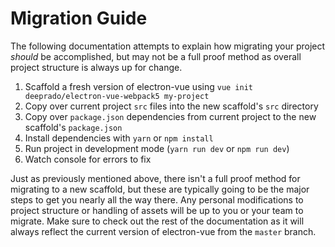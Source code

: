 # Migration Guide

The following documentation attempts to explain how migrating your project _should_ be accomplished, but may not be a full proof method as overall project structure is always up for change.

1. Scaffold a fresh version of electron-vue using `vue init deeprado/electron-vue-webpack5 my-project`
2. Copy over current project `src` files into the new scaffold's `src` directory
3. Copy over `package.json` dependencies from current project to the new scaffold's `package.json`
4. Install dependencies with `yarn` or `npm install`
5. Run project in development mode \(`yarn run dev` or `npm run dev`\)
6. Watch console for errors to fix

Just as previously mentioned above, there isn't a full proof method for migrating to a new scaffold, but these are typically going to be the major steps to get you nearly all the way there. Any personal modifications to project structure or handling of assets will be up to you or your team to migrate. Make sure to check out the rest of the documentation as it will always reflect the current version of electron-vue from the `master` branch.


